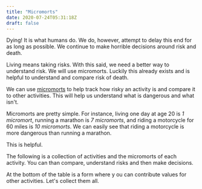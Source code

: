 ```yaml
---
title: "Micromorts"
date: 2020-07-24T05:31:18Z
draft: false
---
```


Dying! It is what humans do. We do, however, attempt to delay this end for as long as possible. We continue to make horrible decisions around risk and death. 

Living means taking risks. With this said, we need a better way to understand risk. We will use micromorts. Luckily this already exists and is helpful to understand and compare risk of death. 

We can use [micromorts](https://en.wikipedia.org/wiki/Micromort) to help track how risky an activity is and compare it to other activities. This will help us understand what is dangerous and what isn't. 

Micromorts are pretty simple. For instance, living one day at age 20 is *1 micromort*, running a marathon is *7 micromorts*, and riding a motorcycle for 60 miles is *10 micromorts*. We can easily see that riding a motorcycle is more dangerous than running a marathon. 

This is helpful. 

The following is a collection of activities and the micromorts of each activity. You can than compare, understand risks and then make decisions. 

At the bottom of the table is a form where y ou can contribute values for other activities. Let's collect them all. 